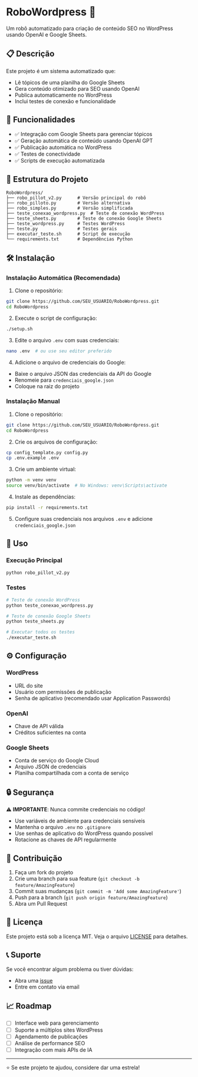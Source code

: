 # RoboWordpress 🤖

Um robô automatizado para criação de conteúdo SEO no WordPress usando OpenAI e Google Sheets.

## 📋 Descrição

Este projeto é um sistema automatizado que:
- Lê tópicos de uma planilha do Google Sheets
- Gera conteúdo otimizado para SEO usando OpenAI
- Publica automaticamente no WordPress
- Inclui testes de conexão e funcionalidade

## 🚀 Funcionalidades

- ✅ Integração com Google Sheets para gerenciar tópicos
- ✅ Geração automática de conteúdo usando OpenAI GPT
- ✅ Publicação automática no WordPress
- ✅ Testes de conectividade
- ✅ Scripts de execução automatizada

## 📁 Estrutura do Projeto

```
RoboWordpress/
├── robo_pillot_v2.py      # Versão principal do robô
├── robo_pilloto.py        # Versão alternativa
├── robo_simples.py        # Versão simplificada
├── teste_conexao_wordpress.py  # Teste de conexão WordPress
├── teste_sheets.py        # Teste de conexão Google Sheets
├── teste_wordpress.py     # Testes WordPress
├── teste.py               # Testes gerais
├── executar_teste.sh      # Script de execução
└── requirements.txt       # Dependências Python
```

## 🛠️ Instalação

### Instalação Automática (Recomendada)

1. Clone o repositório:
```bash
git clone https://github.com/SEU_USUARIO/RoboWordpress.git
cd RoboWordpress
```

2. Execute o script de configuração:
```bash
./setup.sh
```

3. Edite o arquivo `.env` com suas credenciais:
```bash
nano .env  # ou use seu editor preferido
```

4. Adicione o arquivo de credenciais do Google:
- Baixe o arquivo JSON das credenciais da API do Google
- Renomeie para `credenciais_google.json`
- Coloque na raiz do projeto

### Instalação Manual

1. Clone o repositório:
```bash
git clone https://github.com/SEU_USUARIO/RoboWordpress.git
cd RoboWordpress
```

2. Crie os arquivos de configuração:
```bash
cp config_template.py config.py
cp .env.example .env
```

3. Crie um ambiente virtual:
```bash
python -m venv venv
source venv/bin/activate  # No Windows: venv\Scripts\activate
```

4. Instale as dependências:
```bash
pip install -r requirements.txt
```

5. Configure suas credenciais nos arquivos `.env` e adicione `credenciais_google.json`

## 📝 Uso

### Execução Principal
```bash
python robo_pillot_v2.py
```

### Testes
```bash
# Teste de conexão WordPress
python teste_conexao_wordpress.py

# Teste de conexão Google Sheets
python teste_sheets.py

# Executar todos os testes
./executar_teste.sh
```

## ⚙️ Configuração

### WordPress
- URL do site
- Usuário com permissões de publicação
- Senha de aplicativo (recomendado usar Application Passwords)

### OpenAI
- Chave de API válida
- Créditos suficientes na conta

### Google Sheets
- Conta de serviço do Google Cloud
- Arquivo JSON de credenciais
- Planilha compartilhada com a conta de serviço

## 🔒 Segurança

⚠️ **IMPORTANTE**: Nunca commite credenciais no código!

- Use variáveis de ambiente para credenciais sensíveis
- Mantenha o arquivo `.env` no `.gitignore`
- Use senhas de aplicativo do WordPress quando possível
- Rotacione as chaves de API regularmente

## 🤝 Contribuição

1. Faça um fork do projeto
2. Crie uma branch para sua feature (`git checkout -b feature/AmazingFeature`)
3. Commit suas mudanças (`git commit -m 'Add some AmazingFeature'`)
4. Push para a branch (`git push origin feature/AmazingFeature`)
5. Abra um Pull Request

## 📄 Licença

Este projeto está sob a licença MIT. Veja o arquivo [LICENSE](LICENSE) para detalhes.

## 📞 Suporte

Se você encontrar algum problema ou tiver dúvidas:
- Abra uma [issue](https://github.com/SEU_USUARIO/RoboWordpress/issues)
- Entre em contato via email

## 📈 Roadmap

- [ ] Interface web para gerenciamento
- [ ] Suporte a múltiplos sites WordPress
- [ ] Agendamento de publicações
- [ ] Análise de performance SEO
- [ ] Integração com mais APIs de IA

---

⭐ Se este projeto te ajudou, considere dar uma estrela!
